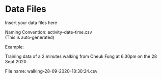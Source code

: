 # Data Files

Insert your data files here

Naming Convention: activity-date-time.csv  
(This is auto-generated)  

Example:

Training data of a 2 minutes walking from Cheuk Fung at 6.30pm on the 
28 Sept 2020

File name: walking-28-09-2020-18:30:24.csv
